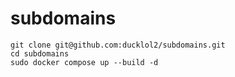 # subdomains

```
git clone git@github.com:ducklol2/subdomains.git
cd subdomains
sudo docker compose up --build -d
```
